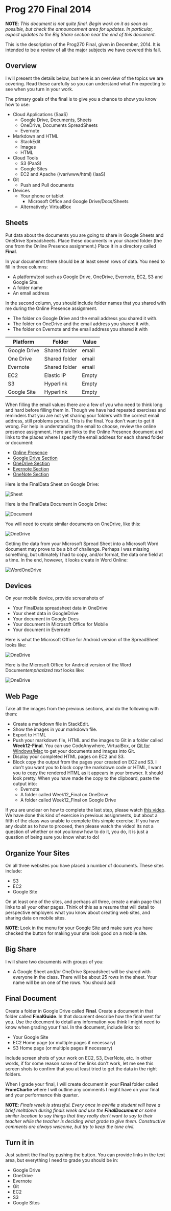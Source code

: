 # Prog 270 Final 2014

**NOTE**: *This document is not quite final. Begin work on it as soon as possible, but check the announcement area for updates. In particular, expect updates to the Big Share section near the end of this document.*

This is the description of the Prog270 Final, given in December, 2014. It is intended to be a review of all the major subjects we have covered this fall.

## Overview

I will present the details below, but here is an overview of the topics we are covering. Read these carefully so you can understand what I'm expecting to see when you turn in your work. 

The primary goals of the final is to give you a chance to show you know how to use:

- Cloud Applications (SaaS)
	- Google Drive, Documents, Sheets
	- OneDrive, Documents SpreadSheets
	- Evernote
- Markdown and HTML
	- StackEdit
	- Images
	- HTML
- Cloud Tools 
	- S3 (PaaS)
	- Google Sites
	- EC2 and Apache (/var/www/html) (IaaS)
- Git 
	- Push and Pull documents
- Devices
	- Your phone or tablet
		- Microsoft Office and Google Drive/Docs/Sheets
	- Alternatively: VirtualBox

## Sheets

Put data about the documents you are going to share in Google Sheets and OneDrive Spreadsheets. Place these documents in your shared folder (the one from the Online Presence assignment.) Place it in a directory called **Final**. 

In your documennt there should be at least seven rows of data. You need to fill in three columns:

- A platform/tool such as Google Drive, OneDrive, Evernote, EC2, S3 and Google Site.
- A folder name
- An email address

In the second column, you should include folder names that you shared with me during the Online Presence assignment.

- The folder on Google Drive and the email address you shared it with.
- The folder on OneDrive and the email address you shared it with.
- The folder on Evernote and the email address you shared it with

Platform      | Folder        | Value
------------- | ------------- | -----
Google Drive  | Shared folder | email
One Drive     | Shared folder | email
Evernote      | Shared folder | email
EC2           | Elastic IP    | Empty
S3            | Hyperlink     | Empty 
Google Site   | Hyperlink     | Empty

When filling the email values there are a few of you who need to think long and hard before filling them in. Though we have had repeated exercises and reminders that you are not yet sharing your folders with the correct email address, still problems persist. This is the final. You don't want to get it wrong. For help in understanding the email to choose, review the online presence assignment. Here are links to the Online Presence document and links to the places where I specify the email address for each shared folder or document:

- [Online Presence][a]
- [Google Drive Section][b]
- [OneDrive Section][c]
- [Evernote Section][d]
- [OneNote Section][d]

[a]: http://www.elvenware.com/charlie/books/CloudNotes/Assignments/OnlinePresence.html
[b]: http://www.elvenware.com/charlie/books/CloudNotes/Assignments/OnlinePresence.html#google
[c]: http://www.elvenware.com/charlie/books/CloudNotes/Assignments/OnlinePresence.html#microsoft
[d]: http://www.elvenware.com/charlie/books/CloudNotes/Assignments/OnlinePresence.html#evernote-and-microsoft-onenote

Here is the FinalData Sheet on Google Drive:

![Sheet](https://drive.google.com/uc?export=view&id=0B25UTAlOfPRGa3huQ25WVVkxeE0)

Here is the FinalData Document in Google Drive:

![Document](https://drive.google.com/uc?export=view&id=0B25UTAlOfPRGVU9vX0o2VmxIWVk)

You will need to create similar documents on OneDrive, like this:

![OneDrive](https://drive.google.com/uc?export=view&id=0B25UTAlOfPRGRXBKNjJFM2djdkE)

Getting the data from your Microsoft Spread Sheet into a Microsoft Word document may prove to be a bit of challenge. Perhaps I was missing something, but ultimately I had to copy, and/or format, the data one field at a time. In the end, however, it looks create in Word Online:

![WordOneDrive](https://drive.google.com/uc?export=view&id=0B25UTAlOfPRGQkF0MEVEZDRic0E)

## Devices

On your mobile device, provide screenshots of

- Your FinalData spreadsheet data in OneDrive
- Your sheet data in GoogleDrive
- Your document in Google Docs
- Your document in Microsoft Office for Mobile
- Your document in Evernote

Here is what the Microsoft Office for Android version of the SpreadSheet looks like:

![OneDrive](https://drive.google.com/uc?export=view&id=0B25UTAlOfPRGYmxfTXNjQm5fNFk)

Here is the Microsoft Office for Android version of the Word Document*emphasized text* looks like:

![OneDrive](https://drive.google.com/uc?export=view&id=0B25UTAlOfPRGVE40XzNoSU5BVlk)

## Web Page

Take all the images from the previous sections, and do the following with them:

- Create a markdown file in StackEdit. 
- Show the images in your markdown file. 
- Export to HTML
- Push your markdown file, HTML and the images to Git in a folder called **Week12-Final**.  You can use CodeAnywhere, VirtualBox, or [Git for Windows/Mac](http://git-scm.com/) to get your documents and images into Git.  
- Display your completed HTML pages on EC2 and S3.
- Block copy the output from the pages your created on EC2 and S3. I don't you want you to block copy the markdown code or HTML, I want you to copy the rendered HTML as it appears in your browser. It should look pretty. When you have made the copy to the clipboard, paste the output into:
	- Evernote
	- A folder called Week12_Final on OneDrive
	- A folder called Week12_Final on Google Drive

If you are unclear on how to complete the last step, please watch [this video](http://youtu.be/vrmhw4iJvMs). We have done this kind of exercise in previous assignments, but about a fifth of the class was unable to complete this simple exercise. If you have any doubt as to how to proceed, then please watch the video! Its not a question of whether or not you know how to do it, you do, it is just a question of being sure you know what to do!

## Organize Your Sites

On all three websites you have placed a number of documents. These sites include:

- S3
- EC2
- Google Site

On at least one of the sites, and perhaps all three, create a main page that links to all your other pages. Think of this as a resume that will detail to perspective employers what you know about creating web sites, and sharing data on mobile sites.

**NOTE**: Look in the menu for your Google Site and make sure you have checked the button for making your site look good on a mobile site.

## Big Share

I will share two documents with groups of you:

- A Google Sheet and/or OneDrive Spreadsheet will be shared with everyone in the class. There will be about 25 rows in the sheet. Your name will be on one of the rows. You should add 

## Final Document

Create a folder in Google Drive called **Final**. Create a document in that folder called **FinalGuide**. In that document describe how the final went for you. Use the document to detail any information you think I might need to know when grading your final. In the document, include links to:

- Your Google Site
- EC2 Home page (or multiple pages if necessary)
- S3 Home page (or multiple pages if necessary)

Include screen shots of your work on EC2, S3, EverNote, etc. In other words, if for some reason some of the links don't work, let me see this screen shots to confirm that you at least tried to get the data in the right folders.

When I grade your final, I will create document in your **Final** folder called **FromCharlie** where I will outline any comments I might have on your final and your performance this quarter.

**NOTE**: *Finals week is stressful. Every once in awhile a student will have a brief meltdown during finals week and use the **FinalDocument** or some similar location to say things that they really don't want to say to their teacher while the teacher is deciding what grade to give them. Constructive comments are always welcome, but try to keep the tone civil.*

## Turn it in

Just submit the final by pushing the button. You can provide links in the text area, but everything I need to grade you should be in:

- Google Drive
- OneDrive
- Evernote
- Git
- EC2
- S3
- Google Sites